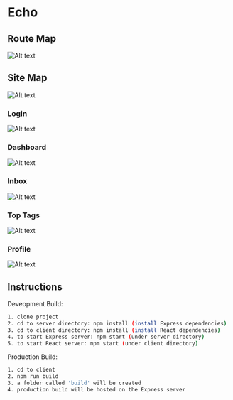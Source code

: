 # Echo


## Route Map
![Alt text](drafting/routemap.png?raw=true "RouteMap")


## Site Map
![Alt text](drafting/sitemap.png?raw=true "SiteMap")

### Login
![Alt text](drafting/wireframeLogin.png?raw=true "Login")

### Dashboard
![Alt text](drafting/wireframeDashboard.png?raw=true "Dashboard")

### Inbox
![Alt text](drafting/wireframeInbox.png?raw=true "Inbox")

### Top Tags
![Alt text](drafting/wireframeTopTags.png?raw=true "Top Tags")

### Profile
![Alt text](drafting/wireframeProfile.png?raw=true "Profile")


## Instructions

Deveopment Build:
```bash
1. clone project
2. cd to server directory: npm install (install Express dependencies)
3. cd to client directory: npm install (install React dependencies)
4. to start Express server: npm start (under server directory)
5. to start React server: npm start (under client directory)
```

Production Build:
```bash
1. cd to client
2. npm run build
3. a folder called 'build' will be created
4. production build will be hosted on the Express server
```
